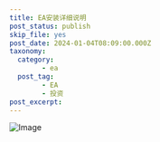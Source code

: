 ```yaml
---
title: EA安装详细说明
post_status: publish
skip_file: yes
post_date: 2024-01-04T08:09:00.000Z
taxonomy:
  category:
        - ea
  post_tag:
        - EA
        - 投资
post_excerpt: 
---
```

![Image](https://images.unsplash.com/photo-1460881680858-30d872d5b530?ixlib=rb-4.0.3&q=85&fm=jpg&crop=entropy&cs=srgb)